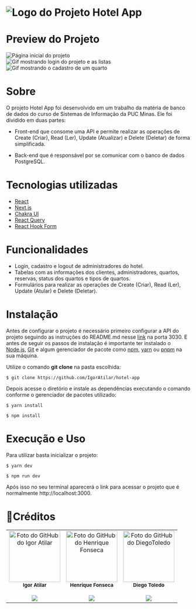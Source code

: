 # ![Logo do Projeto](https://user-images.githubusercontent.com/73081443/182045950-f5f23ee8-6470-4e94-b0e9-0a195986b5bb.png) Hotel App

# Preview do Projeto

<img src="https://user-images.githubusercontent.com/73081443/182046119-f9c644c4-4415-4843-9f47-3f399b1733b4.png" alt="Página inicial do projeto"/>
<div>
<span>
<img src="https://media2.giphy.com/media/WEzQmAFTK75eV4U8AB/giphy.gif?cid=790b7611280b7b3c86e26f9fe0cc762a11e043f739bb0a59&rid=giphy.gif&ct=g" alt="Gif mostrando login do projeto e as listas" />
</span>
<span>
<img src="https://media3.giphy.com/media/VxdWpbWEgtao1zMCp3/giphy.gif?cid=790b7611d7ee15033be1357cadc41a621e286f9928029e06&rid=giphy.gif&ct=g" alt="Gif mostrando o cadastro de um quarto"/>
</span>
</div>

# Sobre

O projeto Hotel App foi desenvolvido em um trabalho da matéria de banco de dados do curso de Sistemas de Informação da PUC Minas. Ele foi dividido em duas partes:

- Front-end que consome uma API e permite realizar as operações de Create (Criar), Read (Ler), Update (Atualizar) e Delete (Deletar) de forma simplificada.

- Back-end que é responsável por se comunicar com o banco de dados PostgreSQL.

# Tecnologias utilizadas

- [React](https://pt-br.reactjs.org/)
- [Next.js](https://nextjs.org/)
- [Chakra UI](https://chakra-ui.com/)
- [React Query](https://react-query-v3.tanstack.com/)
- [React Hook Form](https://react-hook-form.com/)

# Funcionalidades

- Login, cadastro e logout de administradores do hotel.
- Tabelas com as informações dos clientes, administradores, quartos, reservas, status dos quartos e tipos de quartos.
- Formulários para realizar as operações de Create (Criar), Read (Ler), Update (Atular) e Delete (Deletar).

# Instalação

Antes de configurar o projeto é necessário primeiro configurar a API do projeto seguindo as instruções do README.md nesse [link](https://github.com/IgorAtilar/hotel-api) na porta 3030. E antes de seguir os passos de instalação é importante ter instalado o [Node.js](https://nodejs.org/en/), [Git](https://git-scm.com/) e algum gerenciador de pacote como [npm](https://www.npmjs.com/), [yarn](https://yarnpkg.com/) ou [pnpm](https://pnpm.io/pt/) na sua máquina.

Utilize o comando **git clone** na pasta escolhida:

```
$ git clone https://github.com/IgorAtilar/hotel-app
```

Depois acesse o diretório e instale as dependências executando o comando conforme o gerenciador de pacotes utilizado:

```
$ yarn install
```

```
$ npm install
```

# Execução e Uso

Para utilizar basta inicializar o projeto:

```
$ yarn dev
```

```
$ npm run dev
```

Após isso no seu terminal aparecerá o link para acessar o projeto que é normalmente http://localhost:3000.

# :construction_worker:Créditos

<table align="center">
  <tr>
    <td align="center"><a href="https://github.com/IgorAtilar"><img src="https://github.com/IgorAtilar.png" width="140px;" alt="Foto do GitHub do Igor Atilar"/></a><br /><sub><b>Igor Atilar</b></sub><br /><br /><a href="https://www.linkedin.com/in/igor-atilar"><img src="https://img.shields.io/badge/LinkedIn-0A66C2?logo=linkedin&logoColor=fff&style=for-the-badge"
    /></a>
     <td align="center"><a href="https://github.com/HenriqueFon"><img src="https://github.com/HenriqueFon.png" width="140px;" alt="Foto do GitHub do Henrique Fonseca"/></a><br /><sub><b>Henrique Fonseca</b></sub><br /><br /><a href="https://www.linkedin.com/in/henrique-fonseca-ara%C3%BAjo-931766192/"><img src="https://img.shields.io/badge/LinkedIn-0A66C2?logo=linkedin&logoColor=fff&style=for-the-badge"
    /></a>
     <td align="center"><a href="https://github.com/DHT980"><img src="https://github.com/DHT980.png" width="140px;" alt="Foto do GitHub do DiegoToledo"/></a><br /><sub><b>Diego Toledo</b></sub><br /><br /><a href="https://www.linkedin.com/in/diego-toledo-b00b59181/"><img src="https://img.shields.io/badge/LinkedIn-0A66C2?logo=linkedin&logoColor=fff&style=for-the-badge"
    /></a>
  </tr>
</table>
